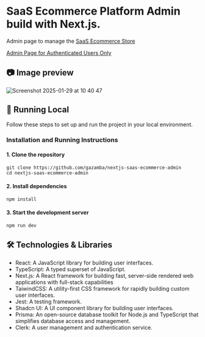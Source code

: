 # SaaS Ecommerce Platform Admin build with Next.js.
Admin page to manage the [SaaS Ecommerce Store](https://github.com/gazamba/nextjs-saas-ecommerce-store/tree/main)

[Admin Page for Authenticated Users Only](https://nextjs-saas-ecommerce-admin.vercel.app/57b3cd38-4dfe-4f44-9f19-496680fdbe33)

## 📷 Image preview

![Screenshot 2025-01-29 at 10 40 47](https://github.com/user-attachments/assets/c58236ba-d932-4695-90e7-13b4c04a08d6)

## 🚀 Running Local

Follow these steps to set up and run the project in your local environment.

### Installation and Running Instructions
#### 1. Clone the repository
```
git clone https://github.com/gazamba/nextjs-saas-ecommerce-admin
cd nextjs-saas-ecommerce-admin
```
#### 2. Install dependencies
```
npm install
```
#### 3. Start the development server
```
npm run dev
```
## 🛠️ Technologies & Libraries
- React: A JavaScript library for building user interfaces.
- TypeScript: A typed superset of JavaScript.
- Next.js: A React framework for building fast, server-side rendered web applications with full-stack capabilities
- TaiwindCSS: A utility-first CSS framework for rapidly building custom user interfaces.
- Jest: A testing framework.
- Shadcn UI: A UI component library for building user interfaces.
- Prisma: An open-source database toolkit for Node.js and TypeScript that simplifies database access and management.
- Clerk: A user management and authentication service.
